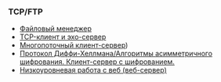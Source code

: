 ### TCP/FTP

* [Файловый менеджер](https://github.com/melchikhinfa/TCP_cli_server_Threading/tree/main/2.%20Simple%20file%20manager)
* [TCP-клиент и эхо-сервер](https://github.com/melchikhinfa/TCP_cli_server_Threading/tree/main/3.%20TCP-cli%20server%20with%20auth)
* [Многопоточный клиент-сервер](https://github.com/melchikhinfa/TCP_cli_server_Threading/tree/main/4.%20TCP-cli%20server%20threading))
* [Протокол Диффи-Хеллмана/Алгоритмы асимметричного шифрования. Клиент-сервер с шифрованием.](https://github.com/melchikhinfa/TCP_cli_server_Threading/tree/main/5.%20TCP-cli%20server%20with%20encryption)
* [Низкоуровневая работа с веб (веб-сервер)](https://github.com/melchikhinfa/TCP_cli_server_Threading/tree/main/6.%20Web-server)
